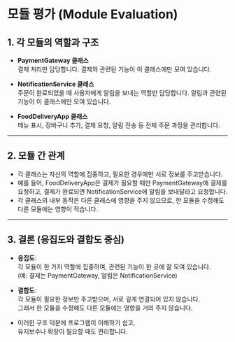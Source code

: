 # 모듈 평가 (Module Evaluation)

## 1. 각 모듈의 역할과 구조

- **PaymentGateway 클래스**  
  결제 처리만 담당합니다. 결제와 관련된 기능이 이 클래스에만 모여 있습니다.

- **NotificationService 클래스**  
  주문이 완료되었을 때 사용자에게 알림을 보내는 역할만 담당합니다. 알림과 관련된 기능이 이 클래스에만 모여 있습니다.

- **FoodDeliveryApp 클래스**  
  메뉴 표시, 장바구니 추가, 결제 요청, 알림 전송 등 전체 주문 과정을 관리합니다.

---

## 2. 모듈 간 관계

- 각 클래스는 자신의 역할에 집중하고, 필요한 경우에만 서로 정보를 주고받습니다.
- 예를 들어, FoodDeliveryApp은 결제가 필요할 때만 PaymentGateway에 결제를 요청하고, 결제가 완료되면 NotificationService에 알림을 보내달라고 요청합니다.
- 각 클래스의 내부 동작은 다른 클래스에 영향을 주지 않으므로, 한 모듈을 수정해도 다른 모듈에는 영향이 적습니다.

---

## 3. 결론 (응집도와 결합도 중심)

- **응집도**:  
  각 모듈이 한 가지 역할에 집중하여, 관련된 기능이 한 곳에 잘 모여 있습니다.  
  (예: 결제는 PaymentGateway, 알림은 NotificationService)

- **결합도**:  
  각 모듈이 필요한 정보만 주고받으며, 서로 깊게 연결되어 있지 않습니다.  
  그래서 한 모듈을 수정해도 다른 모듈에는 영향을 거의 주지 않습니다.

- 이러한 구조 덕분에 프로그램이 이해하기 쉽고,  
  유지보수나 확장이 필요할 때도 편리합니다.
